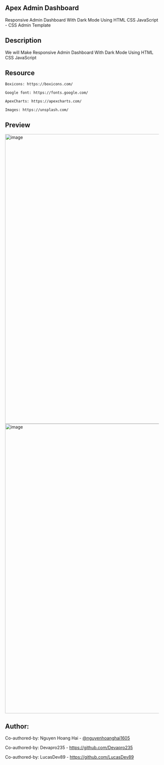 ## Apex Admin Dashboard

Responsive Admin Dashboard With Dark Mode Using HTML CSS JavaScript - CSS Admin Template

## Description

We will Make Responsive Admin Dashboard With Dark Mode Using HTML CSS JavaScript

## Resource

    Boxicons: https://boxicons.com/

    Google font: https://fonts.google.com/

    ApexCharts: https://apexcharts.com/

    Images: https://unsplash.com/

## Preview

<img width="1920" height="945" alt="image" src="https://github.com/user-attachments/assets/5d3cddad-a110-4f73-a2ea-f0359402f184" />
<img width="1920" height="945" alt="image" src="https://github.com/user-attachments/assets/7695b439-d8fa-464f-b18b-2efe2c2413c8" />


## Author:
Co-authored-by: Nguyen Hoang Hai - [@nguyenhoanghai1605](https://github.com/nguyenhoanghai1605)

Co-authored-by: Devapro235 - https://github.com/Devapro235

Co-authored-by: LucasDev89 - https://github.com/LucasDev89 

